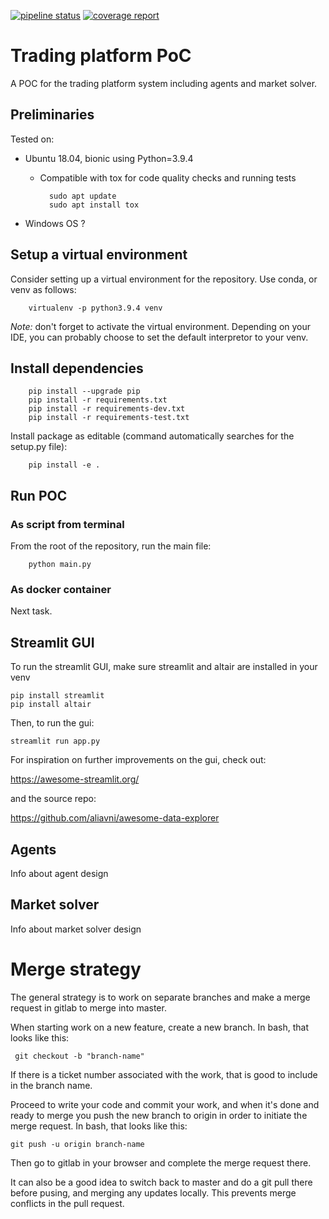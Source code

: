 [![pipeline status](https://gitlab01.afdrift.se/futuretechnologies/tornet-jonstaka/trading-platform-poc/badges/main/pipeline.svg)](https://gitlab01.afdrift.se/futuretechnologies/tornet-jonstaka/trading-platform-poc/commits/main)
[![coverage report](https://gitlab01.afdrift.se/futuretechnologies/tornet-jonstaka/trading-platform-poc/badges/main/coverage.svg)](https://gitlab01.afdrift.se/futuretechnologies/tornet-jonstaka/trading-platform-poc/commits/main)

# Trading platform PoC

A POC for the trading platform system including agents and market solver.

## Preliminaries
Tested on:
- Ubuntu 18.04, bionic using Python=3.9.4
  - Compatible with tox for code quality checks and running tests

          sudo apt update
          sudo apt install tox
- Windows OS ?

## Setup a virtual environment
Consider setting up a virtual environment for the repository. Use conda, or venv as follows:

        virtualenv -p python3.9.4 venv

*Note:* don't forget to activate the virtual environment. Depending on your IDE, you can probably choose to set the 
default interpretor to your venv.

## Install dependencies

        pip install --upgrade pip
        pip install -r requirements.txt
        pip install -r requirements-dev.txt
        pip install -r requirements-test.txt

Install package as editable (command automatically searches for the setup.py file): 
        
        pip install -e .

## Run POC

### As script from terminal
From the root of the repository, run the main file:

        python main.py

### As docker container
Next task.

## Streamlit GUI
To run the streamlit GUI, make sure streamlit and altair are installed in your venv

    pip install streamlit
    pip install altair

Then, to run the gui:

    streamlit run app.py

For inspiration on further improvements on the gui, check out:

https://awesome-streamlit.org/

and the source repo:

https://github.com/aliavni/awesome-data-explorer

## Agents
Info about agent design

## Market solver
Info about market solver design


# Merge strategy
The general strategy is to work on separate branches and make a merge request in gitlab to merge into master.

When starting work on a new feature, create a new branch. In bash, that looks like this:

     git checkout -b "branch-name"
If there is a ticket number associated with the work, that is good to include in the branch name.

Proceed to write your code and commit your work, and when it's done and ready to merge you push the new branch to origin in order to initiate the merge request. In bash, that looks like this:

    git push -u origin branch-name
Then go to gitlab in your browser and complete the merge request there.

It can also be a good idea to switch back to master and do a git pull there before pusing, and merging any updates locally. This prevents merge conflicts in the pull request.
